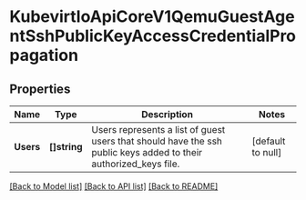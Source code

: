 # KubevirtIoApiCoreV1QemuGuestAgentSshPublicKeyAccessCredentialPropagation

## Properties
Name | Type | Description | Notes
------------ | ------------- | ------------- | -------------
**Users** | **[]string** | Users represents a list of guest users that should have the ssh public keys added to their authorized_keys file. | [default to null]

[[Back to Model list]](../README.md#documentation-for-models) [[Back to API list]](../README.md#documentation-for-api-endpoints) [[Back to README]](../README.md)


